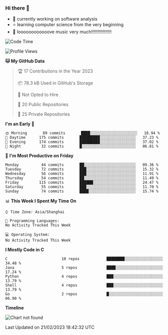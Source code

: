 ### Hi there 👋

<!--
**rbamb/rbamb** is a ✨ _special_ ✨ repository because its `README.md` (this file) appears on your GitHub profile.

Here are some ideas to get you started:

- 🔭 I’m currently working on ...
- 🌱 I’m currently learning ...
- 👯 I’m looking to collaborate on ...
- 🤔 I’m looking for help with ...
- 💬 Ask me about ...
- 📫 How to reach me: ...
- 😄 Pronouns: ...
- ⚡ Fun fact: ...
-->

* :rocket: currently working on software analysis
* :star: learning computer science from the very beginning
* :musical_note: loooooooooooove music very much!!!!!!!!!!!!!!!!

<!--START_SECTION:waka-->
![Code Time](http://img.shields.io/badge/Code%20Time-0%20secs-blue)

![Profile Views](http://img.shields.io/badge/Profile%20Views-0-blue)

**🐱 My GitHub Data** 

> 🏆 17 Contributions in the Year 2023
 > 
> 📦 78.3 kB Used in GitHub's Storage 
 > 
> 🚫 Not Opted to Hire
 > 
> 📜 20 Public Repositories 
 > 
> 🔑 25 Private Repositories  
 > 
**I'm an Early 🐤** 

```text
🌞 Morning       89 commits       ████░░░░░░░░░░░░░░░░░░░░░   18.94 % 
🌆 Daytime      175 commits       █████████░░░░░░░░░░░░░░░░   37.23 % 
🌃 Evening      174 commits       █████████░░░░░░░░░░░░░░░░   37.02 % 
🌙 Night         32 commits       █░░░░░░░░░░░░░░░░░░░░░░░░   06.81 % 

```
📅 **I'm Most Productive on Friday** 

```text
Monday          44 commits       ██░░░░░░░░░░░░░░░░░░░░░░░   09.36 % 
Tuesday         72 commits       ███░░░░░░░░░░░░░░░░░░░░░░   15.32 % 
Wednesday       56 commits       ███░░░░░░░░░░░░░░░░░░░░░░   11.91 % 
Thursday        54 commits       ██░░░░░░░░░░░░░░░░░░░░░░░   11.49 % 
Friday         115 commits       ██████░░░░░░░░░░░░░░░░░░░   24.47 % 
Saturday        55 commits       ███░░░░░░░░░░░░░░░░░░░░░░   11.70 % 
Sunday          74 commits       ████░░░░░░░░░░░░░░░░░░░░░   15.74 % 

```


📊 **This Week I Spent My Time On** 

```text
⌚︎ Time Zone: Asia/Shanghai

💬 Programming Languages: 
No Activity Tracked This Week

💻 Operating System: 
No Activity Tracked This Week

```

**I Mostly Code in C** 

```text
C                        10 repos            ████████░░░░░░░░░░░░░░░░░   34.48 % 
Java                     5 repos             ████░░░░░░░░░░░░░░░░░░░░░   17.24 % 
Python                   4 repos             ███░░░░░░░░░░░░░░░░░░░░░░   13.79 % 
Shell                    4 repos             ███░░░░░░░░░░░░░░░░░░░░░░   13.79 % 
Go                       2 repos             █░░░░░░░░░░░░░░░░░░░░░░░░   06.90 % 

```


**Timeline**

![Chart not found](https://raw.githubusercontent.com/rbamb/rbamb/main/charts/bar_graph.png) 


 Last Updated on 21/02/2023 18:42:32 UTC
<!--END_SECTION:waka-->
